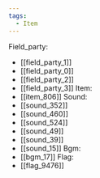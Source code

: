 ```yaml
---
tags:
  - Item
---
```

Field_party:
- [[field_party_1]]
- [[field_party_0]]
- [[field_party_2]]
- [[field_party_3]]
Item:
- [[item_806]]
Sound:
- [[sound_352]]
- [[sound_460]]
- [[sound_524]]
- [[sound_49]]
- [[sound_39]]
- [[sound_15]]
Bgm:
- [[bgm_17]]
Flag:
- [[flag_9476]]
